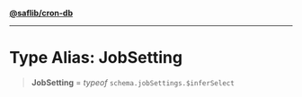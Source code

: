 [**@saflib/cron-db**](../index.md)

***

# Type Alias: JobSetting

> **JobSetting** = *typeof* `schema.jobSettings.$inferSelect`
